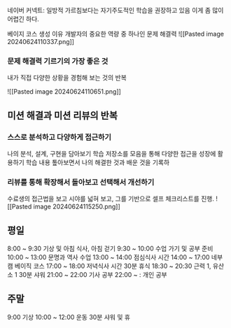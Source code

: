 네이버 커넥트: 일방적 가르침보다는 자기주도적인 학습을 권장하고 있음
이게 좀 많이 어렵긴 하다.

베이지 코스 생성 이유
개발자의 중요한 역량 중 하나인 문제 해결력
![[Pasted image 20240624110337.png]]

### 문제 해결력 기르기의 가장 좋은 것
내가 직접 다양한 상황을 경험해 보는 것의 반복

![[Pasted image 20240624110651.png]]

## 미션 해결과 미션 리뷰의 반복

### 스스로 분석하고 다양하게 접근하기

나의 분석, 설계, 구현을 담아보기
학습 저장소를 모음을 통해 다양한 접근을 성장에 활용하기
학습 내용 톺아보면서 나의 해결한 것과 배운 것을 기록하

### 리뷰를 통해 확장해서 돌아보고 선택해서 개선하기

수료생의 접근법을 보고 시야를 넓혀 보고, 그를 기반으로 셀프 체크리스트를 진행.
![[Pasted image 20240624115250.png]]


## 평일

8:00 ~ 9:30 기상 및 아침 식사, 아침 걷기 
9:30 ~ 10:00 수업 가기 및 공부 준비
10:00 ~ 13:00 문명과 역사 수업
13:00 ~ 14:00 점심식사 시간
14:00 ~ 17:00 네부캠 베이직 코스
17:00 ~ 18:00 저녁식사 시간
30분 휴식
18:30 ~ 20:30 근력 1, 유산소 1
30분 샤워
21:00 ~ 22:00 기사 공부
22:00 ~ : 개인 공부

## 주말

9:00 기상
10:00 ~ 12:00 운동
30분 샤워 및 휴